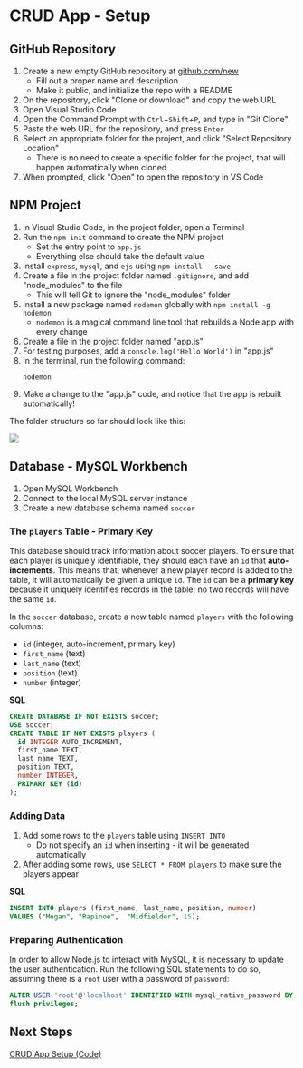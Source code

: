 # CRUD App - Setup
## GitHub Repository
1. Create a new empty GitHub repository at [github.com/new](https://github.com/new)
    - Fill out a proper name and description
    - Make it public, and initialize the repo with a README
2. On the repository, click "Clone or download" and copy the web URL
3. Open Visual Studio Code
4. Open the Command Prompt with `Ctrl`+`Shift`+`P`, and type in "Git Clone"
5. Paste the web URL for the repository, and press `Enter`
6. Select an appropriate folder for the project, and click "Select Repository Location"
    - There is no need to create a specific folder for the project, that will happen automatically when cloned
7. When prompted, click "Open" to open the repository in VS Code

## NPM Project
1. In Visual Studio Code, in the project folder, open a Terminal
1. Run the `npm init` command to create the NPM project
    - Set the entry point to `app.js`
    - Everything else should take the default value
1. Install `express`, `mysql`, and `ejs` using `npm install --save`
1. Create a file in the project folder named `.gitignore`, and add "node_modules" to the file
    - This will tell Git to ignore the "node_modules" folder
1. Install a new package named `nodemon` globally with `npm install -g nodemon`
    - `nodemon` is a magical command line tool that rebuilds a Node app with every change
1. Create a file in the project folder named "app.js"
1. For testing purposes, add a `console.log('Hello World')` in "app.js"
1. In the terminal, run the following command:
    ```
    nodemon
    ```
1. Make a change to the "app.js" code, and notice that the app is rebuilt automatically!

The folder structure so far should look like this:

![](https://i.imgur.com/7qxPBLB.png)

## Database - MySQL Workbench
1. Open MySQL Workbench
1. Connect to the local MySQL server instance
1. Create a new database schema named `soccer`

### The `players` Table - Primary Key
This database should track information about soccer players. To ensure that each player is uniquely identifiable, they should each have an `id` that **auto-increments**. This means that, whenever a new player record is added to the table, it will automatically be given a unique `id`. The `id` can be a **primary key** because it uniquely identifies records in the table; no two records will have the same `id`. 

In the `soccer` database, create a new table named `players` with the following columns:
- `id` (integer, auto-increment, primary key)
- `first_name` (text)
- `last_name` (text)
- `position` (text)
- `number` (integer)

**SQL**
```sql
CREATE DATABASE IF NOT EXISTS soccer;
USE soccer;
CREATE TABLE IF NOT EXISTS players (
  id INTEGER AUTO_INCREMENT,
  first_name TEXT,
  last_name TEXT,
  position TEXT,
  number INTEGER,
  PRIMARY KEY (id)
);
```

### Adding Data
1. Add some rows to the `players` table using `INSERT INTO`
    - Do not specify an `id` when inserting - it will be generated automatically
1. After adding some rows, use `SELECT * FROM players` to make sure the players appear

**SQL**
```sql
INSERT INTO players (first_name, last_name, position, number)
VALUES ("Megan", "Rapinoe",  "Midfielder", 15);
```

### Preparing Authentication
In order to allow Node.js to interact with MySQL, it is necessary to update the user authentication. Run the following SQL statements to do so, assuming there is a `root` user with a password of `password`:

```sql
ALTER USER 'root'@'localhost' IDENTIFIED WITH mysql_native_password BY 'password';
flush privileges;
```

## Next Steps
[CRUD App Setup (Code)](CrudAppSetupCode.md)
